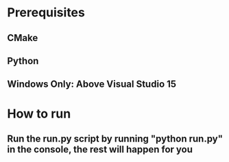 # Prerequisites

## CMake

## Python

## Windows Only: Above Visual Studio 15

# How to run

## Run the run.py script by running "python run.py" in the console, the rest will happen for you
